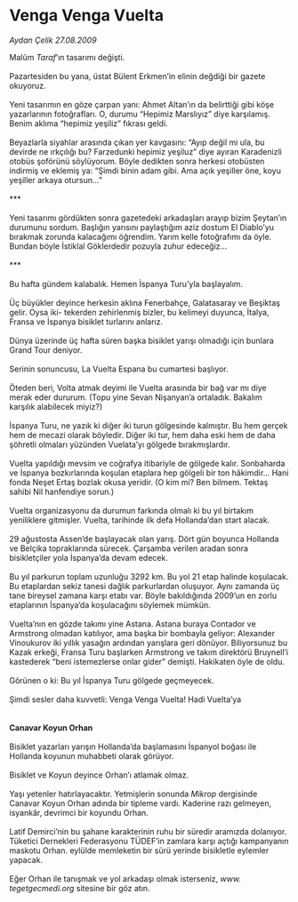 # Venga Venga Vuelta

*Aydan Çelik 27.08.2009*

<div class="taraf_structure_2col_1zq">
<div class="margen_n">



 <p>Malûm <i>Taraf</i>’ın tasarımı değişti. <br/><br/>Pazartesiden bu yana, üstat Bülent Erkmen’in elinin değdiği bir gazete okuyoruz. <br/><br/>Yeni tasarımın en göze çarpan yanı: Ahmet Altan’ın da belirttiği gibi köşe yazarlarının fotoğrafları. O, durumu “Hepimiz Marslıyız” diye karşılamış. Benim aklıma “hepimiz yeşiliz” fıkrası geldi. <br/><br/>Beyazlarla siyahlar arasında çıkan yer kavgasını: “Ayıp değil mi ula, bu devirde ne ırkçılığı bu? Farzedunki hepimiz yeşiluz” diye ayıran Karadenizli otobüs şoförünü söylüyorum. Böyle dedikten sonra herkesi otobüsten indirmiş ve eklemiş ya: “Şimdi binin adam gibi. Ama açık yeşiller öne, koyu yeşiller arkaya otursun...” <br/><br/>*** <br/><br/>Yeni tasarımı gördükten sonra gazetedeki arkadaşları arayıp bizim Şeytan’ın durumunu sordum. Başlığın yarısını paylaştığım aziz dostum El Diablo’yu bırakmak zorunda kalacağımı öğrendim. Yarım kelle fotoğrafımı da öyle. Bundan böyle İstiklal Göklerdedir pozuyla zuhur edeceğiz... <br/><br/>*** <br/><br/>Bu hafta gündem kalabalık. Hemen İspanya Turu’yla başlayalım. <br/><br/>Üç büyükler deyince herkesin aklına Fenerbahçe, Galatasaray ve Beşiktaş gelir. Oysa iki- tekerden zehirlenmiş bizler, bu kelimeyi duyunca, İtalya, Fransa ve İspanya bisiklet turlarını anlarız. <br/><br/>Dünya üzerinde üç hafta süren başka bisiklet yarışı olmadığı için bunlara Grand Tour deniyor. <br/><br/>Serinin sonuncusu, La Vuelta Espana bu cumartesi başlıyor. <br/><br/>Öteden beri, Volta atmak deyimi ile Vuelta arasında bir bağ var mı diye merak eder dururum. (Topu yine Sevan Nişanyan’a ortaladık. Bakalım karşılık alabilecek miyiz?) <br/><br/>İspanya Turu, ne yazık ki diğer iki turun gölgesinde kalmıştır. Bu hem gerçek hem de mecazi olarak böyledir. Diğer iki tur, hem daha eski hem de daha şöhretli olmaları yüzünden Vuelata’yı gölgede bırakmışlardır. <br/><br/>Vuelta yapıldığı mevsim ve coğrafya itibariyle de gölgede kalır. Sonbaharda ve İspanya bozkırlarında koşulan etaplara hep gölgeli bir ton hâkimdir... Hani fonda Neşet Ertaş bozlak okusa yeridir. (O kim mi? Ben bilmem. Tektaş sahibi Nil hanfendiye sorun.) <br/><br/>Vuelta organizasyonu da durumun farkında olmalı ki bu yıl birtakım yeniliklere gitmişler. Vuelta, tarihinde ilk defa Hollanda’dan start alacak. <br/><br/>29 ağustosta Assen’de başlayacak olan yarış. Dört gün boyunca Hollanda ve Belçika topraklarında sürecek. Çarşamba verilen aradan sonra bisikletçiler yola İspanya’da devam edecek. <br/><br/>Bu yıl parkurun toplam uzunluğu 3292 km. Bu yol 21 etap halinde koşulacak. Bu etaplardan sekiz tanesi dağlık parkurlardan oluşuyor. Aynı zamanda üç tane bireysel zamana karşı etabı var. Böyle bakıldığında 2009’un en zorlu etaplarının İspanya’da koşulacağını söylemek mümkün. <br/><br/>Vuelta’nın en gözde takımı yine Astana. Astana buraya Contador ve Armstrong olmadan katılıyor, ama başka bir bombayla geliyor: Alexander Vinoukurov iki yıllık yasağın ardından yarışlara geri dönüyor. Biliyorsunuz bu Kazak erkeği, Fransa Turu başlarken Armstrong ve takım direktörü Bruynell’i kastederek “beni istemezlerse onlar gider” demişti. Hakikaten öyle de oldu. <br/><br/>Görünen o ki: Bu yıl İspanya Turu gölgede geçmeyecek. <br/><br/>Şimdi sesler daha kuvvetli: Venga Venga Vuelta! Hadi Vuelta’ya <b><br/><br/><br/>Canavar Koyun Orhan </b><br/><br/>Bisiklet yazarları yarışın Hollanda’da başlamasını İspanyol boğası ile Hollanda koyunun muhabbeti olarak görüyor. <br/><br/>Bisiklet ve Koyun deyince Orhan’ı atlamak olmaz. <br/><br/>Yaşı yetenler hatırlayacaktır. Yetmişlerin sonunda <i>Mikrop</i> dergisinde Canavar Koyun Orhan adında bir tipleme vardı. Kaderine razı gelmeyen, isyankâr, devrimci bir koyundu Orhan. <br/><br/>Latif Demirci’nin bu şahane karakterinin ruhu bir süredir aramızda dolanıyor. Tüketici Dernekleri Federasyonu TÜDEF’in zamlara karşı açtığı kampanyanın maskotu Orhan. eylülde memleketin bir sürü yerinde bisikletle eylemler yapacak. <br/><br/>Eğer Orhan ile tanışmak ve yol arkadaşı olmak isterseniz, <i>www. tegetgecmedi.org</i> sitesine bir göz atın.</p>
<br/>
<br/>
<br/>



<br/>


<div id="taraf_not">
</div>

</div>


</div>
